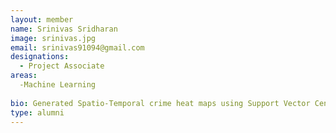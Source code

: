 ```yaml
---
layout: member
name: Srinivas Sridharan
image: srinivas.jpg
email: srinivas91094@gmail.com
designations: 
  - Project Associate
areas:
  -Machine Learning 
 
bio: Generated Spatio-Temporal crime heat maps using Support Vector Censored Regression. Extracted frequent patterns from application logs using winepi algorithm. 
type: alumni
---
```

